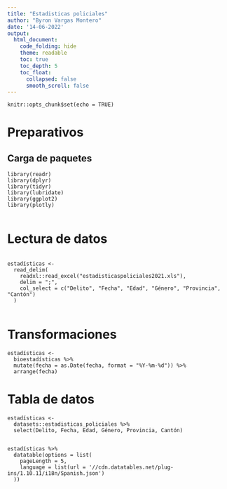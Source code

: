 ```yaml
---
title: "Estadisticas policiales"
author: "Byron Vargas Montero"
date: '14-06-2022'
output:
  html_document:
    code_folding: hide
    theme: readable
    toc: true
    toc_depth: 5
    toc_float:
      collapsed: false
      smooth_scroll: false
---
```


```{r setup, include=FALSE}
knitr::opts_chunk$set(echo = TRUE)
```


# Preparativos



## Carga de paquetes

```{r carga-paquetes, message=FALSE}
library(readr)
library(dplyr)
library(tidyr)
library(lubridate)
library(ggplot2)
library(plotly)
```

``` {r estadisticas-policiales, message=FALSE}
```


# Lectura de datos

```{r lectura-datos, message=FALSE}

estadísticas <-
  read_delim(
    readxl::read_excel("estadisticaspoliciales2021.xls"),
    delim = ";",
    col_select = c("Delito", "Fecha", "Edad", "Género", "Provincia", "Cantón")
  )
  
```


# Transformaciones

```{r transformaciones-datos}
estadísticas <-
  bioestadísticas %>%
  mutate(fecha = as.Date(fecha, format = "%Y-%m-%d")) %>%
  arrange(fecha)
```

# Tabla de datos

```
estadísticas <-
  datasets::estadisticas_policiales %>%
  select(Delito, Fecha, Edad, Género, Provincia, Cantón)


estadísticas %>%
  datatable(options = list(
    pageLength = 5,
    language = list(url = '//cdn.datatables.net/plug-ins/1.10.11/i18n/Spanish.json')
  ))
```

 

